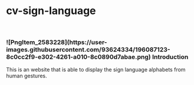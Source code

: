 # cv-sign-language
<br>


<h3> ![PngItem_2583228](https://user-images.githubusercontent.com/93624334/196087123-8c0cc2f9-e302-4261-a010-8c0890d7abae.png)
Introduction </h3>

<p> This is an website that is able to display the sign language alphabets from human gestures. </p>
<br>
